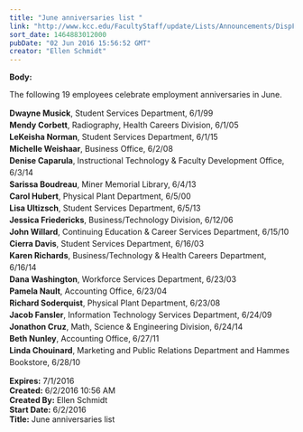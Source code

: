 ```yaml
---
title: "June anniversaries list "
link: "http://www.kcc.edu/FacultyStaff/update/Lists/Announcements/DispForm.aspx?ID=2221"
sort_date: 1464883012000
pubDate: "02 Jun 2016 15:56:52 GMT"
creator: "Ellen Schmidt"
---
```


<div><b>Body:</b> <div class="ExternalClass54F0FD030815455D9450229693F52B19"><p>​The following 19 employees celebrate employment anniversaries in June.</p>
<p><span style="line-height:1.5"><strong>D</strong></span><span style="line-height:1.5"><strong>wayne Musick</strong>, Student Services Department, 6/1/99<br /></span><span style="line-height:1.5"><strong>Mendy Corbett</strong>, Radiography, Health Careers Division, 6/1/05<br /></span><span style="line-height:1.5"><strong>LeKeisha Norman</strong>, Student Services Department, 6/1/15<br /></span><span style="line-height:1.5"><strong>Michelle Weishaar</strong>, Business Office, 6/2/08<br /></span><span style="line-height:1.5"><strong>Denise Caparula</strong>, Instructional Technology &amp; Faculty Development Office, 6/3/14<br /></span><span style="line-height:1.5"><strong>Sarissa Boudreau</strong>, Miner Memorial Library, 6/4/13<br /></span><span style="line-height:1.5"><strong>Carol Hubert</strong>, Physical Plant Department, 6/5/00<br /></span><span style="line-height:1.5"><strong>Lisa Ultizsch</strong>, Student Services Department, 6/5/13<br /></span><span style="line-height:1.5"><strong>Jessica Friedericks</strong>, Business/Technology Division, 6/12/06<br /></span><span style="line-height:1.5"><strong>John Willard</strong>, Continuing Education &amp; Career Services Department, 6/15/10<br /></span><span style="line-height:1.5"><strong>Cierra Davis</strong>, Student Services Department, 6/16/03<br /></span><span style="line-height:1.5"><strong>Karen Richards</strong>, Business/Technology &amp; Health Careers Department, 6/16/14<br /></span><span style="line-height:1.5"><strong>Dana Washington</strong>, Workforce Services Department, 6/23/03<br /></span><span style="line-height:1.5"><strong>Pamela Nault</strong>, Accounting Office, 6/23/04<br /></span><span style="line-height:1.5"><strong>Richard Soderquist</strong>, Physical Plant Department, 6/23/08<br /></span><span style="line-height:1.5"><strong>Jacob Fansler</strong>, Information Technology Services Department, 6/24/09<br /></span><span style="line-height:1.5"><strong>Jonathon Cruz</strong>, Math, Science &amp; Engineering Division, 6/24/14<br /></span><span style="line-height:1.5"><strong>Beth Nunley</strong>, Accounting Office, 6/27/11<br /></span><span style="line-height:1.5"><strong>Linda Chouinard</strong>, Marketing and Public Relations Department and Hammes Bookstore, 6/28/10</span></p></div></div>
<div><b>Expires:</b> 7/1/2016</div>
<div><b>Created:</b> 6/2/2016 10:56 AM</div>
<div><b>Created By:</b> Ellen Schmidt</div>
<div><b>Start Date:</b> 6/2/2016</div>
<div><b>Title:</b> June anniversaries list </div>
